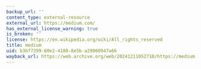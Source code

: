 ```yaml
---
backup_url: ''
content_type: external-resource
external_url: https://medium.com/
has_external_license_warning: true
is_broken: ''
license: https://en.wikipedia.org/wiki/All_rights_reserved
title: medium
uid: b3bf7399-60e2-4180-8e5b-a29900947a66
wayback_url: https://web.archive.org/web/20241211052710/https://medium.com/
---
```

